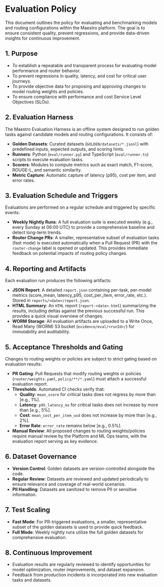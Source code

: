 # Evaluation Policy

This document outlines the policy for evaluating and benchmarking models and routing configurations within the Maestro platform. The goal is to ensure consistent quality, prevent regressions, and provide data-driven insights for continuous improvement.

## 1. Purpose

- To establish a repeatable and transparent process for evaluating model performance and router behavior.
- To prevent regressions in quality, latency, and cost for critical user journeys.
- To provide objective data for proposing and approving changes to model routing weights and policies.
- To ensure compliance with performance and cost Service Level Objectives (SLOs).

## 2. Evaluation Harness

The Maestro Evaluation Harness is an offline system designed to run golden tasks against candidate models and routing configurations. It consists of:

- **Golden Datasets**: Curated datasets (`GOLDEN/datasets/*.jsonl`) with predefined inputs, expected outputs, and scoring hints.
- **Runners**: Python (`eval/runner.py`) and TypeScript (`eval/runner.ts`) scripts to execute evaluation tasks.
- **Scorers**: Modules to compute metrics such as exact match, F1-score, ROUGE-L, and semantic similarity.
- **Metric Capture**: Automatic capture of latency (p95), cost per item, and error rates.

## 3. Evaluation Schedule and Triggers

Evaluations are performed on a regular schedule and triggered by specific events:

- **Weekly Nightly Runs**: A full evaluation suite is executed weekly (e.g., every Sunday at 06:00 UTC) to provide a comprehensive baseline and detect long-term trends.
- **Router Change PRs**: A smaller, representative subset of evaluation tasks (fast mode) is executed automatically when a Pull Request (PR) with the `router-change` label is opened or updated. This provides immediate feedback on potential impacts of routing policy changes.

## 4. Reporting and Artifacts

Each evaluation run produces the following artifacts:

- **JSON Report**: A detailed `report.json` containing per-task, per-model metrics (score_mean, latency_p95, cost_per_item, error_rate, etc.). Stored in `reports/<date>/report.json`.
- **HTML Summary**: An `HTML` report (`report-<date>.html`) summarizing the results, including deltas against the previous successful run. This provides a quick visual overview of changes.
- **WORM Storage**: All evaluation artifacts are uploaded to a Write Once, Read Many (WORM) S3 bucket (`evidence/eval/<runId>/`) for immutability and auditability.

## 5. Acceptance Thresholds and Gating

Changes to routing weights or policies are subject to strict gating based on evaluation results:

- **PR Gating**: Pull Requests that modify routing weights or policies (`router/weights.yaml`, `policy/**/*.yaml`) must attach a successful evaluation report.
- **Thresholds**: Automated CI checks verify that:
  - **Quality**: `mean_score` for critical tasks does not regress by more than [e.g., 1%].
  - **Latency**: `p95_latency_ms` for critical tasks does not increase by more than [e.g., 5%].
  - **Cost**: `mean_cost_per_item_usd` does not increase by more than [e.g., 2%].
  - **Error Rate**: `error_rate` remains below [e.g., 0.5%].
- **Manual Review**: All proposed changes to routing weights/policies require manual review by the Platform and ML Ops teams, with the evaluation report serving as key evidence.

## 6. Dataset Governance

- **Version Control**: Golden datasets are version-controlled alongside the code.
- **Regular Review**: Datasets are reviewed and updated periodically to ensure relevance and coverage of real-world scenarios.
- **PII Handling**: Datasets are sanitized to remove PII or sensitive information.

## 7. Test Scaling

- **Fast Mode**: For PR-triggered evaluations, a smaller, representative subset of the golden datasets is used to provide quick feedback.
- **Full Mode**: Weekly nightly runs utilize the full golden datasets for comprehensive evaluation.

## 8. Continuous Improvement

- Evaluation results are regularly reviewed to identify opportunities for model optimization, router improvements, and dataset expansion.
- Feedback from production incidents is incorporated into new evaluation tasks and datasets.
